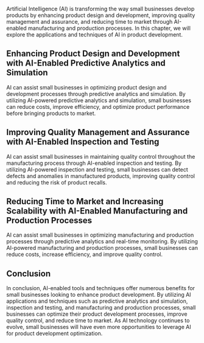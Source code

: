 

Artificial Intelligence (AI) is transforming the way small businesses develop products by enhancing product design and development, improving quality management and assurance, and reducing time to market through AI-enabled manufacturing and production processes. In this chapter, we will explore the applications and techniques of AI in product development.

Enhancing Product Design and Development with AI-Enabled Predictive Analytics and Simulation
--------------------------------------------------------------------------------------------

AI can assist small businesses in optimizing product design and development processes through predictive analytics and simulation. By utilizing AI-powered predictive analytics and simulation, small businesses can reduce costs, improve efficiency, and optimize product performance before bringing products to market.

Improving Quality Management and Assurance with AI-Enabled Inspection and Testing
---------------------------------------------------------------------------------

AI can assist small businesses in maintaining quality control throughout the manufacturing process through AI-enabled inspection and testing. By utilizing AI-powered inspection and testing, small businesses can detect defects and anomalies in manufactured products, improving quality control and reducing the risk of product recalls.

Reducing Time to Market and Increasing Scalability with AI-Enabled Manufacturing and Production Processes
---------------------------------------------------------------------------------------------------------

AI can assist small businesses in optimizing manufacturing and production processes through predictive analytics and real-time monitoring. By utilizing AI-powered manufacturing and production processes, small businesses can reduce costs, increase efficiency, and improve quality control.

Conclusion
----------

In conclusion, AI-enabled tools and techniques offer numerous benefits for small businesses looking to enhance product development. By utilizing AI applications and techniques such as predictive analytics and simulation, inspection and testing, and manufacturing and production processes, small businesses can optimize their product development processes, improve quality control, and reduce time to market. As AI technology continues to evolve, small businesses will have even more opportunities to leverage AI for product development optimization.
